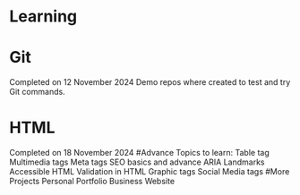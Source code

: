 # Learning

# Git
Completed on 12 November 2024
Demo repos where created to test and try Git commands.

# HTML
Completed on 18 November 2024
#Advance Topics to learn:
    Table tag
    Multimedia tags
    Meta tags
    SEO basics and advance
    ARIA Landmarks
    Accessible HTML
    Validation in HTML
    Graphic tags
    Social Media tags
#More Projects
    Personal Portfolio
    Business Website
